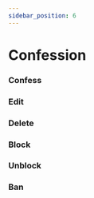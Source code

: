 ```yaml
---
sidebar_position: 6
---
```


# Confession

### Confess
### Edit
### Delete

### Block
### Unblock
### Ban